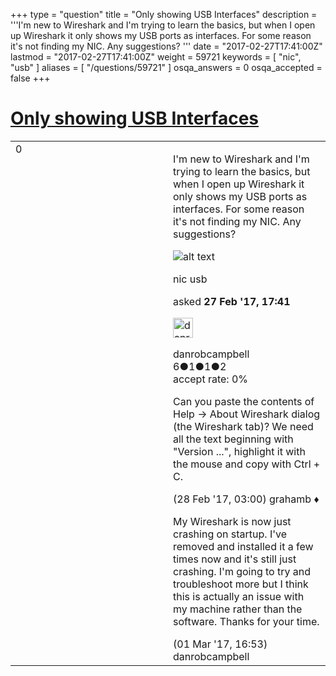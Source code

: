 +++
type = "question"
title = "Only showing USB Interfaces"
description = '''I&#x27;m new to Wireshark and I&#x27;m trying to learn the basics, but when I open up Wireshark it only shows my USB ports as interfaces. For some reason it&#x27;s not finding my NIC. Any suggestions?  '''
date = "2017-02-27T17:41:00Z"
lastmod = "2017-02-27T17:41:00Z"
weight = 59721
keywords = [ "nic", "usb" ]
aliases = [ "/questions/59721" ]
osqa_answers = 0
osqa_accepted = false
+++

<div class="headNormal">

# [Only showing USB Interfaces](/questions/59721/only-showing-usb-interfaces)

</div>

<div id="main-body">

<div id="askform">

<table id="question-table" style="width:100%;"><colgroup><col style="width: 50%" /><col style="width: 50%" /></colgroup><tbody><tr class="odd"><td style="width: 30px; vertical-align: top"><div class="vote-buttons"><div id="post-59721-score" class="post-score" title="current number of votes">0</div><div id="favorite-count" class="favorite-count"></div></div></td><td><div id="item-right"><div class="question-body"><p>I'm new to Wireshark and I'm trying to learn the basics, but when I open up Wireshark it only shows my USB ports as interfaces. For some reason it's not finding my NIC. Any suggestions?</p><p><img src="https://i.imgur.com/0nrFujV.png" alt="alt text" /></p></div><div id="question-tags" class="tags-container tags">nic usb</div><div id="question-controls" class="post-controls"></div><div class="post-update-info-container"><div class="post-update-info post-update-info-user"><p>asked <strong>27 Feb '17, 17:41</strong></p><img src="https://secure.gravatar.com/avatar/7da046c52244d1a86b44c7afa8cd4111?s=32&amp;d=identicon&amp;r=g" class="gravatar" width="32" height="32" alt="danrobcampbell&#39;s gravatar image" /><p>danrobcampbell<br />
<span class="score" title="6 reputation points">6</span><span title="1 badges"><span class="badge1">●</span><span class="badgecount">1</span></span><span title="1 badges"><span class="silver">●</span><span class="badgecount">1</span></span><span title="2 badges"><span class="bronze">●</span><span class="badgecount">2</span></span><br />
<span class="accept_rate" title="Rate of the user&#39;s accepted answers">accept rate:</span> <span title="danrobcampbell has no accepted answers">0%</span></p></img></div></div><div id="comments-container-59721" class="comments-container"><span id="59724"></span><div id="comment-59724" class="comment"><div id="post-59724-score" class="comment-score"></div><div class="comment-text"><p>Can you paste the contents of Help -&gt; About Wireshark dialog (the Wireshark tab)? We need all the text beginning with "Version ...", highlight it with the mouse and copy with Ctrl + C.</p></div><div id="comment-59724-info" class="comment-info"><span class="comment-age">(28 Feb '17, 03:00)</span> grahamb ♦</div></div><span id="59795"></span><div id="comment-59795" class="comment"><div id="post-59795-score" class="comment-score"></div><div class="comment-text"><p>My Wireshark is now just crashing on startup. I've removed and installed it a few times now and it's still just crashing. I'm going to try and troubleshoot more but I think this is actually an issue with my machine rather than the software. Thanks for your time.</p></div><div id="comment-59795-info" class="comment-info"><span class="comment-age">(01 Mar '17, 16:53)</span> danrobcampbell</div></div></div><div id="comment-tools-59721" class="comment-tools"></div><div class="clear"></div><div id="comment-59721-form-container" class="comment-form-container"></div><div class="clear"></div></div></td></tr></tbody></table>

</div>

</div>

